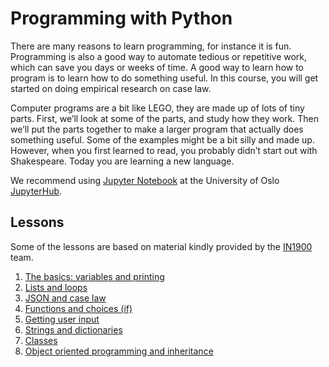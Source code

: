# Programming with Python

There are many reasons to learn programming, for instance it is fun. Programming
is also a good way to automate tedious or repetitive work, which can save you days or weeks of time.
A good way to learn how to program is to learn how to do something useful.
In this course, you will get started on doing empirical research on case law.

Computer programs are a bit like LEGO, they are made up of lots
of tiny parts. First, we’ll look at some of the parts, and study
how they work. Then we’ll put the parts together to make a larger
program that actually does something useful. Some of the examples
might be a bit silly and made up. However, when you first learned
to read, you probably didn’t start out with Shakespeare. Today
you are learning a new language.

We recommend using [Jupyter Notebook](https://jupyter-notebook.readthedocs.io/en/stable/examples/Notebook/Notebook%20Basics.html)
at the University of Oslo [JupyterHub](https://jupyterhub.uio.no/).

## Lessons

Some of the lessons are based on material kindly provided by the
[IN1900]( https://www.uio.no/studier/emner/matnat/ifi/IN1900/h19/) team.

1. [The basics: variables and printing](https://nbviewer.jupyter.org/github/scriptotek/programming-for-lawyers/blob/master/01_basics.ipynb)
1. [Lists and loops](https://nbviewer.jupyter.org/github/scriptotek/programming-for-lawyers/blob/master/02_lists_loops.ipynb)
1. [JSON and case law](https://nbviewer.jupyter.org/github/scriptotek/programming-for-lawyers/blob/master/03_caselaw.ipynb)
1. [Functions and choices (if)](https://nbviewer.jupyter.org/github/scriptotek/programming-for-lawyers/blob/master/04_functions.ipynb)
1. [Getting user input](https://nbviewer.jupyter.org/github/scriptotek/programming-for-lawyers/blob/master/10_user_input.ipynb)
1. [Strings and dictionaries](https://nbviewer.jupyter.org/github/scriptotek/programming-for-lawyers/blob/master/06_Dictionaries_Strings.ipynb)
1. [Classes](https://nbviewer.jupyter.org/github/scriptotek/programming-for-lawyers/blob/master/07_Classes.ipynb)
1. [Object oriented programming and inheritance](https://nbviewer.jupyter.org/github/scriptotek/programming-for-lawyers/blob/master/09_OOP.ipynb)
